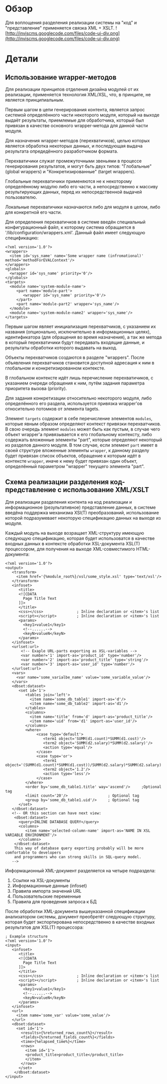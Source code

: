 # Обзор #

Для воплощения разделения реализации системы на "код" и "представление" применяется связка XML + XSLT.
![http://inviscms.googlecode.com/files/code-ui-div.png](http://inviscms.googlecode.com/files/code-ui-div.png)


# Детали #

## Использование wrapper-методов ##
Для реализации принципов отделения дизайна модулей от их реализации, применяется технология XML/XSL, что, в принципе, не является принципиальным.

Первым шагом в цепи генерирования контента, является запрос системой определённого части некоторого модуля, который на выходе выдаёт результаты, приемлемые для обработчика, который был привязан в качестве основного wrapper-метода для данной части модуля.

Для назначения wrapper-методов (перехватичков), целью которых является обработка некоторых данных, и последующая выдача результата опредедённого разработчиком формата.

Перехватичики служат промежуточными звеньями в процессе генерирования результатов, и могут бьть двух типов: "Глобальные" (global wrappers) и "Конкретизированные" (target wrappers).

Глобальные перехватичики применяются не к некоторому определённому модулю либо его части, а непосредственно к массиву результирующих данных, перед их непосредственной выдачей пользователю.

Локальные перехватичики назначаются либо для модуля в целом, либо для конкретной его части.

Для определения перехватичков в системе введён специальный конфигурационный файл, к которому система обращается в '/lib/configuration/wrappers.xml'. Данный файл имеет следующую спецификацию:
```
<?xml version='1.0'?>
<wrappers>
  <item id='sys_name' name='Some wrapper name (infromational)' method='methodForEVALContext'/>
</wrappers>
<globals>
  <wrapper id='sys_name' priority='0'/>
</globals>
<targets>
  <module name='system-module-name'>
     <part name='module-part'> 
        <wrapper id='sys_name' priority='0'/>
     </part>
     <part name='module-part2' wrapper='sys_name'/>
  </module>
  <module name='system-module-name2' wrapper='sys_name'/>
</targets>
```

Первым шагом являет инициализация перехватчиков, с указанием их названия (опционально, исключительно в информационных целях), идентификатора (для обращения во время назначения), а так же метода в который перехватичики будут передавать входящие данные, и результаты обработки которого выдавать на выход.

Объекты перехватчиков создаются в разделе "wrappers". После объявления перехватчиков становится доступной адресация к ним в глобальном и конкретизированном контексте.

В глобальном контексте идёт лишь перечисление перехватичиков, с указанием очереди обращения к ним, путём задания параметра приоритета вызова (priority).

Для задания конкретизации относительно некоторого модуля, либо определённого его раздела, используется привязка wrapper'ов относительно потомков от элемента tagets.

Элемент `targets` содержит в себе перечисление элементов `modules`, которые явным образом определяют контекст привязки перехватчиков.
В свою очередь элемент `modules` может быть как пустым, в случае чего объект wrapper'а привязывается к его глобальному контексту, либо содержать вложенные элементы "part", которые определяют некоторый из разделов данного модуля.
В том случае, если элемент `part` имеет в своей структуре вложенные элементы `wrapper`, к данному разделу будет привязан список объектов, обращение к которым идёт в контексте `wrapper`, иначе к нему будет привязан один объект, определённый параметром "wrapper" текущего элемента "part".

## Схема реализации разделения код-представление с использование XML/XSLT ##

Для реализации разделения контента на код реализации и информационное (результативное) представление данных, в системе введёна поддержка механизма XSl(T) преобразований, использование которой подразумевает некоторую спецификацию данных на выходе из модуля.

Каждый модуль на выходе возращает XML-структуру имеющую следующую спецификацию, которая будет использоватся в качестве входных данных в контексте обработки XSL-документа XSL(T) процессором, для получения на выходе XML-совместимого HTML-документа:
```
<?xml version='1.0'?>
<output>
   <transform>
     <item href='{%module_root%}/xsl/some_style.xsl' type='text/xsl'/>
   </transform>
   <infoset>
      <title>
      <![CDATA
        Page Title Text
      ]]>
      </title>
      <css></css>               ; Inline declaration or <item>'s list
      <script></script>         ; Inline declaration or <item>'s list
      <params>
        <key1>value1</key1>
        <!--......-->
        <keyN>valueN</keyN>
      </params>
   </infoset>
   <urlset:url>
       <!-- Exaple URL-parts exporting as XSL-variables -->
       <var number='1' import-as='product_id' type='number'/>
       <var number='2' import-as='product_title' type='string'/>
       <var number='3' import-as='user_id' type='number'/>
   </urlset:url>
   <vars>
     <var name='some_varialbe_name' value='some_variable_value'/>
   </vars>
   <dbset:dataset>
      <set id='1'>
         <tables join='left'>
           <item name='some_db_table1' import-as='d'/>
           <item name='some_db_table2' import-as='d1'/>
         </tables>
         <columns>
           <item name='title' from='d' import-as='product_title'/>
           <item name='uid' from='d1' import-as='user_id'/>
         </columns>
         <where>
              <case type='default'>
                 <term1 object='SUMM(d1.count)*SUMM(d1.cost)'/>
                 <term2 object='SUMM(d2.salary)*SUMM(d2.salary)'/>
                 <action type='equal'/>
              </case>
              <case type='or'>
                 <term1 object='(SUMM(d1.count)*SUMM(d1.cost))/SUMM(d2.salary)*SUMM(d2.salary)'/>
                 <term2 object='1.2'/>
                 <action type='less'/>
              </case> 
         </where>
         <order by='some_db_table1.title' way='ascend'/>     ;Optional tag
         <limit count='20'/>                  ; Optional tag
         <group by='some_db_table1.uid'/>     ; Optional tag
      </set>
   </dbset:dataset>    
   <!-- OR this section can have next view:
    <dbset:dataset>
      <query>INLINE DATABASE QUERY</query>
      <columns>
         <item name='selected-column-name' import-as='NAME IN XSL VARIABLE ENVIRONMENT'/>
      </columns>
    </dbset:dataset>
    This way of database query exporting probably will be more comfortable to developers
    and programmers who can strong skills in SQL-query model.
   -->
```

Информационный XML-документ разделяется на четыре подраздела:
  1. Ссылки на XSL-документы
  1. Информационные данные (infoset)
  1. Правила импорта значений URL
  1. Пользовательские переменные
  1. Правила для проведения запроса к БД

После обработки XML-документа вышеуказанной спецификации анализатором системы, документ преобретёт следующую структуру, которая будет экспортирована непосредственно в качестве входных результатов для XSL(T) процессора:
```
; Example structure
<?xml version='1.0'?>
<input>
   <infoset>
      <title>
      <![CDATA
        Page Title Text
      ]]>
      </title>
      <css></css>               ; Inline declaration or <item>'s list
      <script></script>         ; Inline declaration or <item>'s list
      <params>
        <key1>value1</key1>
        <!--......-->
        <keyN>valueN</keyN>
      </params>
   </infoset>
   <url>
     <item name='some_var' value='some_value'/>
   </url>
   <dbset:dataset>
     <set id='1'>
       <results>{%returned_rows_count%}</result>
       <fields>{%returned_fields_count%}</fields>
       <time>{%elapsed_time%}</time>
       <rows> 
         <item id='1'>
         <product_title>product_title</product_title>
         </item>
       </rows>
      </set>
    </dbset:dataset>
</input>
```